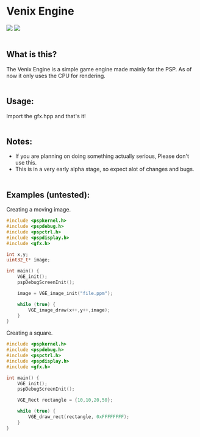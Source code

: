 # Venix Engine
<img src="https://forthebadge.com/images/badges/made-with-c-plus-plus.svg"> <img src="https://forthebadge.com/images/badges/60-percent-of-the-time-works-every-time.svg"><br><br>

## What is this?
The Venix Engine is a simple game engine made mainly for the PSP. As of now it only uses the CPU for rendering.<br><br>

## Usage:
Import the gfx.hpp and that's it!<br><br>

## Notes:
- If you are planning on doing something actually serious, Please don't use this.<br>
- This is in a very early alpha stage, so expect alot of changes and bugs.<br><br>

## Examples (untested):
Creating a moving image.
```c++
#include <pspkernel.h>
#include <pspdebug.h>
#include <pspctrl.h>
#include <pspdisplay.h>
#include <gfx.h>

int x,y;
uint32_t* image;

int main() {
    VGE_init();
    pspDebugScreenInit();

    image = VGE_image_init("file.ppm");

    while (true) {
        VGE_image_draw(x++,y++,image);
    }
}
```

Creating a square.
```c++
#include <pspkernel.h>
#include <pspdebug.h>
#include <pspctrl.h>
#include <pspdisplay.h>
#include <gfx.h>

int main() {
    VGE_init();
    pspDebugScreenInit();

    VGE_Rect rectangle = {10,10,20,50};

    while (true) {
        VGE_draw_rect(rectangle, 0xFFFFFFFF);
    }
}
```
